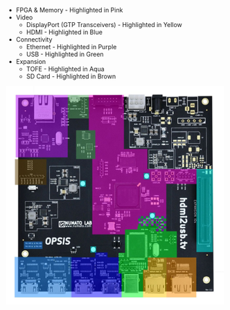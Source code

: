  * <span class="hi-fpga">FPGA & Memory</span> - Highlighted in <span class="hi-fpga">Pink</span>
 * Video
   * <span class="hi-gtp">DisplayPort (GTP Transceivers)</span> - Highlighted in <span class="hi-gtp">Yellow</span>
   * <span class="hi-hdmi">HDMI</span> - Highlighted in <span class="hi-hdmi">Blue</span>
 * Connectivity
   * <span class="hi-ethernet">Ethernet</span> - Highlighted in <span class="hi-ethernet">Purple</span>
   * <span class="hi-usb">USB</span> - Highlighted in <span class="hi-usb">Green</span>
 * Expansion
   * <span class="hi-tofe">TOFE</span> - Highlighted in <span class="hi-tofe">Aqua</span>
   * <span class="hi-sdcard">SD Card</span> - Highlighted in <span class="hi-sdcard">Brown</span>

![Layout of parts on the Opsis](/img/highlights/master.jpg)
